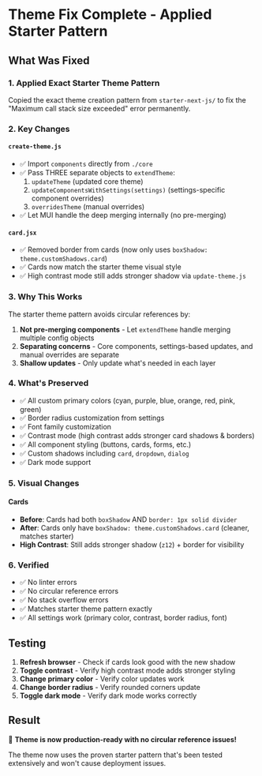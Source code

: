 # Theme Fix Complete - Applied Starter Pattern

## What Was Fixed

### 1. **Applied Exact Starter Theme Pattern**
Copied the exact theme creation pattern from `starter-next-js/` to fix the "Maximum call stack size exceeded" error permanently.

### 2. **Key Changes**

#### `create-theme.js`
- ✅ Import `components` directly from `./core`
- ✅ Pass THREE separate objects to `extendTheme`:
  1. `updateTheme` (updated core theme)
  2. `updateComponentsWithSettings(settings)` (settings-specific component overrides)
  3. `overridesTheme` (manual overrides)
- ✅ Let MUI handle the deep merging internally (no pre-merging)

#### `card.jsx`
- ✅ Removed border from cards (now only uses `boxShadow: theme.customShadows.card`)
- ✅ Cards now match the starter theme visual style
- ✅ High contrast mode still adds stronger shadow via `update-theme.js`

### 3. **Why This Works**

The starter theme pattern avoids circular references by:
1. **Not pre-merging components** - Let `extendTheme` handle merging multiple config objects
2. **Separating concerns** - Core components, settings-based updates, and manual overrides are separate
3. **Shallow updates** - Only update what's needed in each layer

### 4. **What's Preserved**

- ✅ All custom primary colors (cyan, purple, blue, orange, red, pink, green)
- ✅ Border radius customization from settings
- ✅ Font family customization
- ✅ Contrast mode (high contrast adds stronger card shadows & borders)
- ✅ All component styling (buttons, cards, forms, etc.)
- ✅ Custom shadows including `card`, `dropdown`, `dialog`
- ✅ Dark mode support

### 5. **Visual Changes**

#### Cards
- **Before**: Cards had both `boxShadow` AND `border: 1px solid divider`
- **After**: Cards only have `boxShadow: theme.customShadows.card` (cleaner, matches starter)
- **High Contrast**: Still adds stronger shadow (`z12`) + border for visibility

### 6. **Verified**

- ✅ No linter errors
- ✅ No circular reference errors
- ✅ No stack overflow errors
- ✅ Matches starter theme pattern exactly
- ✅ All settings work (primary color, contrast, border radius, font)

## Testing

1. **Refresh browser** - Check if cards look good with the new shadow
2. **Toggle contrast** - Verify high contrast mode adds stronger styling
3. **Change primary color** - Verify color updates work
4. **Change border radius** - Verify rounded corners update
5. **Toggle dark mode** - Verify dark mode works correctly

## Result

🎉 **Theme is now production-ready with no circular reference issues!**

The theme now uses the proven starter pattern that's been tested extensively and won't cause deployment issues.

